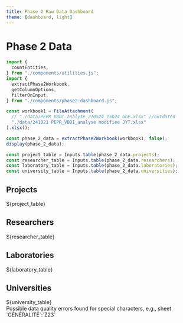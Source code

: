 ```yaml
---
title: Phase 2 Raw Data Dashboard
theme: [dashboard, light]
---
```


# Phase 2 Data

```js
import {
  countEntities,
} from "./components/utilities.js";
import {
  extractPhase2Workbook,
  getColumnOptions,
  filterOnInput,
} from "./components/phase2-dashboard.js";
```

```js
const workbook1 = FileAttachment(
  // "./data/PEPR_VBDI_analyse_210524_15h24_GGE.xlsx" //outdated
  "./data/241021 PEPR_VBDI_analyse modifiée JYT.xlsx"
).xlsx();
```

```js echo
const phase_2_data = extractPhase2Workbook(workbook1, false);
display(phase_2_data);
```

```js
const project_table = Inputs.table(phase_2_data.projects);
const researcher_table = Inputs.table(phase_2_data.researchers);
const laboratory_table = Inputs.table(phase_2_data.laboratories);
const university_table = Inputs.table(phase_2_data.universities);
```

<div class="grid grid-cols-2">
  <div class="card grid-colspan-2">
    <h2>Projects</h2>
    <div style="max-height: 400px; overflow: auto;">${project_table}</div>
  </div>
  <div class="card grid-colspan-2">
    <h2>Researchers</h2>
    <div style="max-height: 400px; overflow: auto;">${researcher_table}</div>
  </div>
  <div class="card grid-colspan-2">
    <h2>Laboratories</h2>
    <div style="max-height: 400px; overflow: auto;">${laboratory_table}</div>
  </div>
  <div class="card grid-colspan-2">
    <h2>Universities</h2>
    <div style="max-height: 400px; overflow: auto;">${university_table}</div>
  </div>
</div>


<div class="warning">Possible data quality errors found for special characters, e.g., sheet `GÉNÉRALITÉ`:`Z23`</div>
